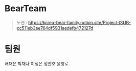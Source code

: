 # BearTeam
> 노션 : https://korea-bear-family.notion.site/Project-ISUB-cc511eb3ae764df5931aedefb472127d

# 팀원
배채은
박채나
이정은
정인호
윤영로
